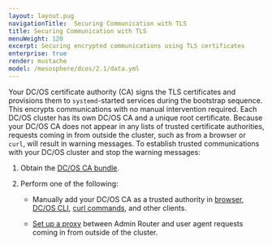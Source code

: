 ```yaml
---
layout: layout.pug
navigationTitle:  Securing Communication with TLS
title: Securing Communication with TLS
menuWeight: 120
excerpt: Securing encrypted communications using TLS certificates
enterprise: true
render: mustache
model: /mesosphere/dcos/2.1/data.yml
---
```

<!-- The source repository for this topic is https://github.com/dcos/dcos-docs-site -->


Your DC/OS certificate authority (CA) signs the TLS certificates and provisions them to `systemd`-started services during the bootstrap sequence. This encrypts communications with no manual intervention required. Each DC/OS cluster has its own DC/OS CA and a unique root certificate. Because your DC/OS CA does not appear in any lists of trusted certificate authorities, requests coming in from outside the cluster, such as from a browser or `curl`, will result in warning messages. To establish trusted communications with your DC/OS cluster and stop the warning messages:

1. Obtain the [DC/OS CA bundle](/mesosphere/dcos/2.1/security/ent/tls-ssl/get-cert/).

1. Perform one of the following:

     - Manually add your DC/OS CA as a trusted authority in [browser](/mesosphere/dcos/2.1/security/ent/tls-ssl/ca-trust-browser/), [DC/OS CLI](/mesosphere/dcos/2.1/security/ent/tls-ssl/ca-trust-cli/), [curl commands](/mesosphere/dcos/2.1/security/ent/tls-ssl/ca-trust-curl/), and other clients.

     - [Set up a proxy](/mesosphere/dcos/2.1/security/ent/tls-ssl/haproxy-adminrouter/) between Admin Router and user agent requests coming in from outside of the cluster.
